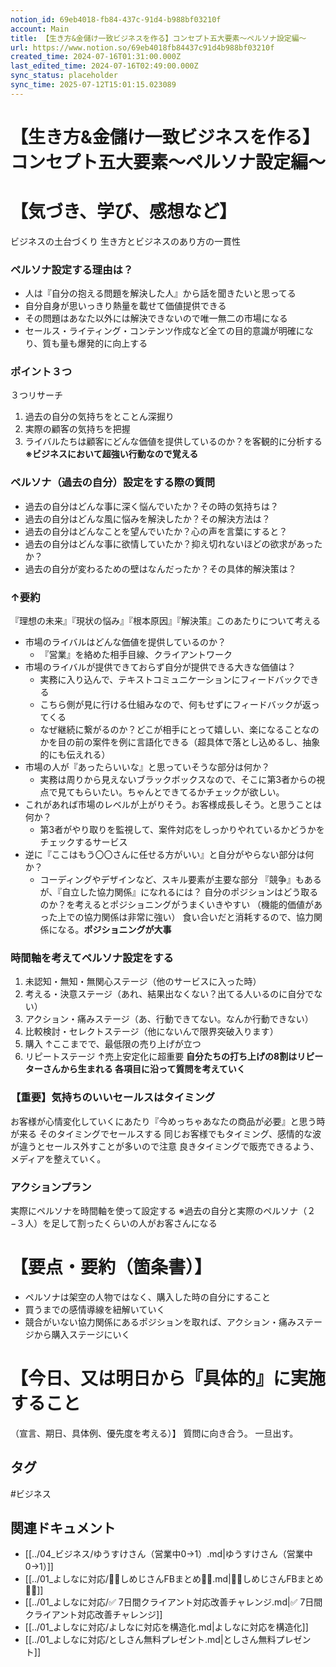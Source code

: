 ```yaml
---
notion_id: 69eb4018-fb84-437c-91d4-b988bf03210f
account: Main
title: 【生き方&金儲け一致ビジネスを作る】コンセプト五大要素〜ペルソナ設定編〜
url: https://www.notion.so/69eb4018fb84437c91d4b988bf03210f
created_time: 2024-07-16T01:31:00.000Z
last_edited_time: 2024-07-16T02:49:00.000Z
sync_status: placeholder
sync_time: 2025-07-12T15:01:15.023089
---
```

# 【生き方&金儲け一致ビジネスを作る】コンセプト五大要素〜ペルソナ設定編〜

# 【気づき、学び、感想など】
ビジネスの土台づくり
生き方とビジネスのあり方の一貫性
### ペルソナ設定する理由は？
- 人は『自分の抱える問題を解決した人』から話を聞きたいと思ってる
- 自分自身が思いっきり熱量を載せて価値提供できる
- その問題はあなた以外には解決できないので唯一無二の市場になる
- セールス・ライティング・コンテンツ作成など全ての目的意識が明確になり、質も量も爆発的に向上する
### ポイント３つ
３つリサーチ
1. 過去の自分の気持ちをとことん深掘り
1. 実際の顧客の気持ちを把握
1. ライバルたちは顧客にどんな価値を提供しているのか？を客観的に分析する
**※ビジネスにおいて超強い行動なので覚える**
### ペルソナ（過去の自分）設定をする際の質問
- 過去の自分はどんな事に深く悩んでいたか？その時の気持ちは？
- 過去の自分はどんな風に悩みを解決したか？その解決方法は？
- 過去の自分はどんなことを望んでいたか？心の声を言葉にすると？
- 過去の自分はどんな事に欲情していたか？抑え切れないほどの欲求があったか？
- 過去の自分が変わるための壁はなんだったか？その具体的解決策は？
### ↑要約
『理想の未来』『現状の悩み』『根本原因』『解決策』このあたりについて考える
- 市場のライバルはどんな価値を提供しているのか？
  - 『営業』を絡めた相手目線、クライアントワーク
- 市場のライバルが提供できておらず自分が提供できる大きな価値は？
  - 実務に入り込んで、テキストコミュニケーションにフィードバックできる
  - こちら側が見に行ける仕組みなので、何もせずにフィードバックが返ってくる
  - なぜ継続に繋がるのか？どこが相手にとって嬉しい、楽になることなのかを目の前の案件を例に言語化できる（超具体で落とし込めるし、抽象的にも伝えれる）
- 市場の人が『あったらいいな』と思っていそうな部分は何か？
  - 実務は周りから見えないブラックボックスなので、そこに第3者からの視点で見てもらいたい。ちゃんとできてるかチェックが欲しい。
- これがあれば市場のレベルが上がりそう。お客様成長しそう。と思うことは何か？
  - 第3者がやり取りを監視して、案件対応をしっかりやれているかどうかをチェックするサービス
- 逆に『ここはもう〇〇さんに任せる方がいい』と自分がやらない部分は何か？
  - コーディングやデザインなど、スキル要素が主要な部分
『競争』もあるが、『自立した協力関係』になれるには？
自分のポジションはどう取るのか？を考えるとポジショニングがうまくいきやすい
（機能的価値があった上での協力関係は非常に強い）
食い合いだと消耗するので、協力関係になる。**ポジショニングが大事**
### 時間軸を考えてペルソナ設定をする
1. 未認知・無知・無関心ステージ（他のサービスに入った時）
1. 考える・決意ステージ（あれ、結果出なくない？出てる人いるのに自分でない）
1. アクション・痛みステージ（あ、行動できてない。なんか行動できない）
1. 比較検討・セレクトステージ（他にないんで限界突破入ります）
1. 購入
↑ここまでで、最低限の売り上げが立つ
1. リピートステージ
↑売上安定化に超重要
**自分たちの打ち上げの8割はリピーターさんから生まれる
各項目に沿って質問を考えていく**
### **【重要】気持ちのいいセールスはタイミング**
お客様が心情変化していくにあたり『今めっちゃあなたの商品が必要』と思う時が来る
そのタイミングでセールスする
同じお客様でもタイミング、感情的な波が違うとセールス外すことが多いので注意
良きタイミングで販売できるよう、メディアを整えていく。
### アクションプラン
実際にペルソナを時間軸を使って設定する
※過去の自分と実際のペルソナ（２−３人）を足して割ったくらいの人がお客さんになる
# 【要点・要約（箇条書）】
- ペルソナは架空の人物ではなく、購入した時の自分にすること
- 買うまでの感情導線を紐解いていく
- 競合がいない協力関係にあるポジションを取れば、アクション・痛みステージから購入ステージにいく
# 【今日、又は明日から『具体的』に実施すること
（宣言、期日、具体例、優先度を考える）】
質問に向き合う。
一旦出す。

## タグ

#ビジネス 

## 関連ドキュメント

- [[../04_ビジネス/ゆうすけさん（営業中0→1）.md|ゆうすけさん（営業中0→1）]]
- [[../01_よしなに対応/💎🍄しめじさんFBまとめ🍄💎.md|💎🍄しめじさんFBまとめ🍄💎]]
- [[../01_よしなに対応/✅ 7日間クライアント対応改善チャレンジ.md|✅ 7日間クライアント対応改善チャレンジ]]
- [[../01_よしなに対応/よしなに対応を構造化.md|よしなに対応を構造化]]
- [[../01_よしなに対応/としさん無料プレゼント.md|としさん無料プレゼント]]
